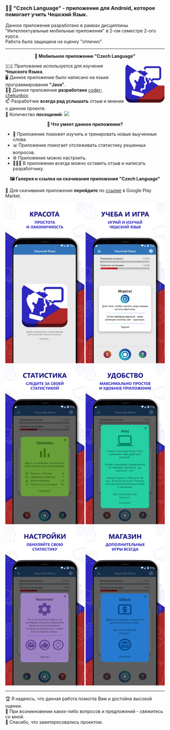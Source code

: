 ### 👨‍🎓 "Czech Language" - приложение для Android, которое помогает учить Чешский Язык.

Данное приложение разработано в рамках дисциплины "Интеллектуальные мобильные приложения" в 2-ом семестре 2-ого курса. <br/>
Работа была защищена на оценку "отлично". 

---

 <p align="center">
 📱<b> Мобильное приложение "Czech Language"</b>  
 </p>
 
 <img align="right" alt="GIF" src="https://github.com/coder-chekunkov/czech-language/blob/main/app/src/main/res/mipmap-xxxhdpi/ic_launcher.png" width="125" />
  
🇨🇿  Приложение используется для изучения **Чешского Языка**. <br/>
🖥️ Данное приложение было написано на языке программирования **"Java"**. <br/>
🧑‍💻 Данное приложение **разработано** [coder-chekunkov](https://github.com/coder-chekunkov). <br/>
📫 Разработчик **всегда рад услышать** отзыв и мнение о данном проекте. <br/>
👀 Количество **посещений**: ![](https://visitor-badge.glitch.me/badge?page_id=coder-chekunkov.czech-language)

 <p align="center">
   <b> 🔋 Что умеет данное приложение?</b>  
 </p>
 
 - 📖 Приложение поможет изучить и тренировать новые выученные слова.
 - 📊 Приложение помогает отслеживать статистику решенных вопросов.
 - ⚙️ Приложение можно настроить.
 - 🧑‍🤝‍🧑 В приложении всегда можно оставить отзыв и написать разработчику.
 
 <p align="center">
   <b> 🖼️ Галерея и ссылка на скачивания приложения "Czech Language" </b>  
</p>

 🔗 Для скачивания приложения **перейдите** по [ссылке](https://play.google.com/store/apps/details?id=acproject_czechlanguage.czech_language) в Google Play Market.
 
 
<p align="center">
 <img alt="GIF" src="https://github.com/coder-chekunkov/czech-language/blob/main/wiki_images/czech-language-001.jpeg" width="250"/>
 <img alt="GIF" src="https://github.com/coder-chekunkov/czech-language/blob/main/wiki_images/czech-language-002.jpeg" width="250"/>
 <img alt="GIF" src="https://github.com/coder-chekunkov/czech-language/blob/main/wiki_images/czech-language-003.jpeg" width="250"/>
 <img alt="GIF" src="https://github.com/coder-chekunkov/czech-language/blob/main/wiki_images/czech-language-004.jpeg" width="250"/>
 <img alt="GIF" src="https://github.com/coder-chekunkov/czech-language/blob/main/wiki_images/czech-language-005.jpeg" width="250"/>
 <img alt="GIF" src="https://github.com/coder-chekunkov/czech-language/blob/main/wiki_images/czech-language-006.jpeg" width="250"/>
</p>
 
---

🏆 Я надеюсь, что данная работа помогла Вам и достойна высокой оценки. <br/>
📧 При возникновении каких-либо вопросов и предложений - свяжитесь со мной. <br/>
🤝 Спасибо, что заинтересовались проектом.
